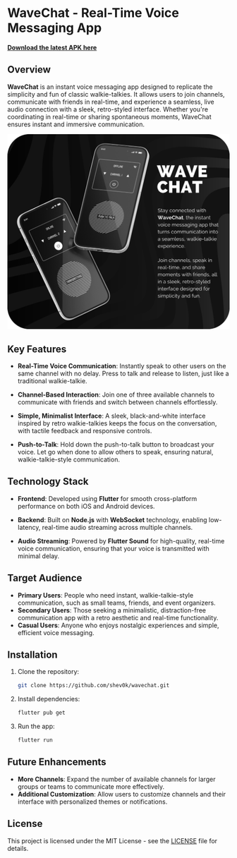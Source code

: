 # WaveChat - Real-Time Voice Messaging App

[**Download the latest APK here**](https://github.com/shev0k/wavechat/releases)

## Overview

**WaveChat** is an instant voice messaging app designed to replicate the simplicity and fun of classic walkie-talkies. It allows users to join channels, communicate with friends in real-time, and experience a seamless, live audio connection with a sleek, retro-styled interface. Whether you're coordinating in real-time or sharing spontaneous moments, WaveChat ensures instant and immersive communication.

![WaveChat App Preview](https://raw.githubusercontent.com/shev0k/wavechat/refs/heads/main/images/WaveChat.png)

## Key Features

- **Real-Time Voice Communication**: Instantly speak to other users on the same channel with no delay. Press to talk and release to listen, just like a traditional walkie-talkie.
  
- **Channel-Based Interaction**: Join one of three available channels to communicate with friends and switch between channels effortlessly.

- **Simple, Minimalist Interface**: A sleek, black-and-white interface inspired by retro walkie-talkies keeps the focus on the conversation, with tactile feedback and responsive controls.

- **Push-to-Talk**: Hold down the push-to-talk button to broadcast your voice. Let go when done to allow others to speak, ensuring natural, walkie-talkie-style communication.

## Technology Stack

- **Frontend**: Developed using **Flutter** for smooth cross-platform performance on both iOS and Android devices.
  
- **Backend**: Built on **Node.js** with **WebSocket** technology, enabling low-latency, real-time audio streaming across multiple channels.

- **Audio Streaming**: Powered by **Flutter Sound** for high-quality, real-time voice communication, ensuring that your voice is transmitted with minimal delay.

## Target Audience

- **Primary Users**: People who need instant, walkie-talkie-style communication, such as small teams, friends, and event organizers.
- **Secondary Users**: Those seeking a minimalistic, distraction-free communication app with a retro aesthetic and real-time functionality.
- **Casual Users**: Anyone who enjoys nostalgic experiences and simple, efficient voice messaging.

## Installation

1. Clone the repository:
   ```bash
   git clone https://github.com/shev0k/wavechat.git
   ```

2. Install dependencies:
   ```bash
   flutter pub get
   ```

3. Run the app:
   ```bash
   flutter run
   ```

## Future Enhancements

- **More Channels**: Expand the number of available channels for larger groups or teams to communicate more effectively.
- **Additional Customization**: Allow users to customize channels and their interface with personalized themes or notifications.

## License

This project is licensed under the MIT License - see the [LICENSE](LICENSE) file for details.
